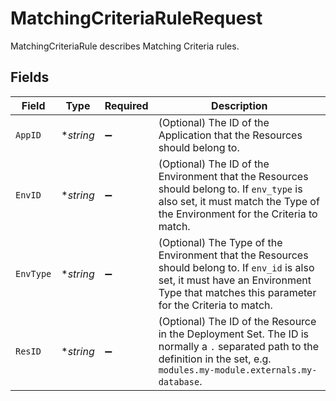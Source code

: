 # MatchingCriteriaRuleRequest

MatchingCriteriaRule describes Matching Criteria rules.


## Fields

| Field                                                                                                                                                                                        | Type                                                                                                                                                                                         | Required                                                                                                                                                                                     | Description                                                                                                                                                                                  |
| -------------------------------------------------------------------------------------------------------------------------------------------------------------------------------------------- | -------------------------------------------------------------------------------------------------------------------------------------------------------------------------------------------- | -------------------------------------------------------------------------------------------------------------------------------------------------------------------------------------------- | -------------------------------------------------------------------------------------------------------------------------------------------------------------------------------------------- |
| `AppID`                                                                                                                                                                                      | **string*                                                                                                                                                                                    | :heavy_minus_sign:                                                                                                                                                                           | (Optional) The ID of the Application that the Resources should belong to.                                                                                                                    |
| `EnvID`                                                                                                                                                                                      | **string*                                                                                                                                                                                    | :heavy_minus_sign:                                                                                                                                                                           | (Optional) The ID of the Environment that the Resources should belong to. If `env_type` is also set, it must match the Type of the Environment for the Criteria to match.                    |
| `EnvType`                                                                                                                                                                                    | **string*                                                                                                                                                                                    | :heavy_minus_sign:                                                                                                                                                                           | (Optional) The Type of the Environment that the Resources should belong to. If `env_id` is also set, it must have an Environment Type that matches this parameter for the Criteria to match. |
| `ResID`                                                                                                                                                                                      | **string*                                                                                                                                                                                    | :heavy_minus_sign:                                                                                                                                                                           | (Optional) The ID of the Resource in the Deployment Set. The ID is normally a `.` separated path to the definition in the set, e.g. `modules.my-module.externals.my-database`.               |